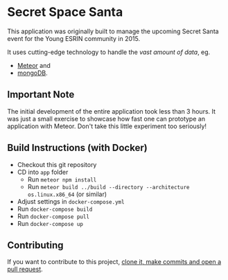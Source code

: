 # Secret Space Santa

This application was originally built to manage the upcoming Secret Santa event for the Young ESRIN community in 2015.

It uses cutting-edge technology to handle the *vast amount of data*, eg.

- [Meteor](https://www.meteor.com/) and
- [mongoDB](https://www.mongodb.com/).
                 
## Important Note

The initial development of the entire application took less than 3 hours. It was just a small exercise to showcase how fast one can prototype an application with Meteor. Don't take this little experiment too seriously!

## Build Instructions (with Docker)

- Checkout this git repository
- CD into `app` folder
  - Run `meteor npm install`
  - Run `meteor build ../build --directory --architecture os.linux.x86_64` (or similar)
- Adjust settings in `docker-compose.yml`
- Run `docker-compose build`
- Run `docker-compose pull`
- Run `docker-compose up`

## Contributing

If you want to contribute to this project, 
[clone it, make commits and open a pull request](https://guides.github.com/activities/contributing-to-open-source/).

